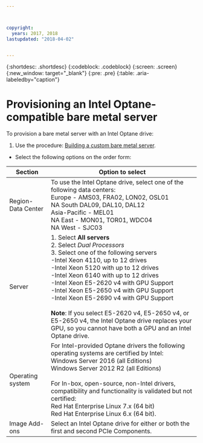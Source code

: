 ```yaml
---



copyright:
  years: 2017, 2018
lastupdated: "2018-04-02"


---
```


{:shortdesc: .shortdesc}
{:codeblock: .codeblock}
{:screen: .screen}
{:new_window: target="_blank"}
{:pre: .pre}
{:table: .aria-labeledby="caption"}

# Provisioning an Intel Optane-compatible bare metal server
To provision a bare metal server with an Intel Optane drive:
1. Use the procedure: [Building a custom bare metal server](/docs/bare-metal/baremetal-provision.html).
* Select the following options on the order form:

|Section|Option to select
|------|------|
|Region-Data Center|To use the Intel Optane drive, select one of the following data centers:<br>Europe - AMS03, FRA02, LON02, OSL01<br>NA South DAL09, DAL10, DAL12<br>Asia-Pacific - MEL01<br>NA East - MON01, TOR01, WDC04<br>NA West - SJC03<br>|
|Server|1. Select **All servers**<br>2. Select *Dual Processors*<br>3. Select one of the following servers<br>-Intel Xeon 4110, up to 12 drives<br>-Intel Xeon 5120  with up to 12 drives<br>-Intel Xeon 6140  with up to 12 drives<br>-Intel Xeon E5-2620 v4 with GPU Support<br>-Intel Xeon E5-2650 v4 with GPU Support<br>-Intel Xeon E5-2690 v4 with GPU Support<br><br>  **Note**: If you select E5-2620 v4, E5-2650 v4, or E5-2650 v4, the Intel Optane drive replaces your GPU, so you cannot have both a GPU and an Intel Optane drive.|
|Operating system|For Intel-provided Optane drivers the following operating systems are certified by Intel:<br>Windows Server 2016 (all Editions)<br>Windows Server 2012 R2 (all Editions)<br><br>For In-box, open-source, non-Intel drivers, compatibility and functionality is validated but not certified:<br>Red Hat Enterprise Linux 7.x (64 bit)<br>Red Hat Enterprise Linux 6.x (64 bit).
|Image Add-ons| Select an Intel Optane drive for either or both the first and second PCIe Components.|
